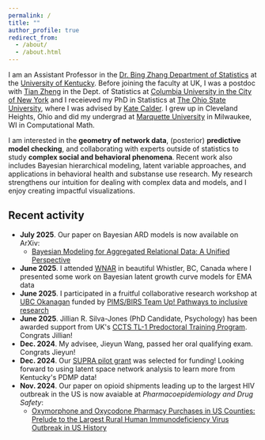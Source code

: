 ```yaml
---
permalink: /
title: ""
author_profile: true
redirect_from: 
  - /about/
  - /about.html
---
```


I am an Assistant Professor in the [Dr. Bing Zhang Department of Statistics](https://stat.as.uky.edu/) at the [University of Kentucky](https://www.uky.edu/). Before joining the faculty at UK, I was a postdoc with [Tian Zheng](https://sites.stat.columbia.edu/tzheng/) in the Dept. of Statistics at [Columbia University in the City of New York](https://www.columbia.edu/) and I receieved my PhD in Statistics at [The Ohio State University](https://www.osu.edu/), where I was advised by [Kate Calder](https://cacalder.com/). I grew up in Cleveland Heights, Ohio and did my undergrad at [Marquette University](https://www.marquette.edu/) in Milwaukee, WI in Computational Math.

I am interested in the **geometry of network data**, (posterior) **predictive model checking**, and collaborating with experts outside of statistics to study **complex social and behavioral phenomena**.  Recent work also includes Bayesian hierarchical modeling, latent variable approaches, and applications in behavioral health and substanse use research. My research strengthens our intuition for dealing with complex data and models, and I enjoy creating impactful visualizations.




Recent activity
-----

* **July 2025**. Our paper on Bayesian ARD models is now available on ArXiv:
    * [Bayesian Modeling for Aggregated Relational Data: A Unified Perspective](https://arxiv.org/abs/2506.21353)
* **June 2025**. I attended [WNAR](https://wnarofibs.wildapricot.org/wnar2025) in beautiful Whistler, BC, Canada where I presented some work on Bayesian latent growth curve models for EMA data
* **June 2025**. I participated in a fruitful collaborative research workshop at [UBC Okanagan](https://ok.ubc.ca/) funded by [PIMS/BIRS Team Up! Pathways to inclusive research](https://www.pims.math.ca/programs/scientific/mentorship-early-career-programs/pimsbirs-team-pathways-inclusive-research)
* **June 2025**. Jillian R. Silva-Jones (PhD Candidate, Psychology) has been awarded support from UK's [CCTS TL-1 Predoctoral Training Program](https://www.ccts.uky.edu/education-training/career-development-and-training-programs/tl1-clinical-translational-science/tl1).  Congrats Jillian!
* **Dec. 2024**. My advisee, Jieyun Wang, passed her oral qualifying exam.  Congrats Jieyun!
* **Dec. 2024**. Our [SUPRA pilot grant](https://research.uky.edu/research-priorities/SUPRA/pilot-grants-faculty) was selected for funding! Looking forward to using latent space network analysis to learn more from Kentucky's PDMP data!
* **Nov. 2024**. Our paper on opioid shipments leading up to the largest HIV outbreak in the US is now avaiable at *Pharmacoepidemiology and Drug Safety*:
    * [Oxymorphone and Oxycodone Pharmacy Purchases in US Counties: Prelude to the Largest Rural Human Immunodeficiency Virus Outbreak in US History](https://onlinelibrary.wiley.com/doi/10.1002/pds.70066)
